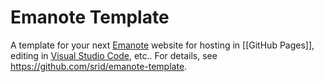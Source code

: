 # Emanote Template

A template for your next [Emanote] website for hosting in [[GitHub Pages]], editing in [Visual Studio Code](https://emanote.srid.ca/start/resources/vscode), etc.. For details, see https://github.com/srid/emanote-template.

[Emanote]: https://emanote.srid.ca/
